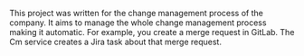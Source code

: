This project was written for the change management process of the company. It aims to manage the whole change management process making it automatic. For example, you create a merge request in GitLab. The Cm service creates a Jira task about that merge request.
